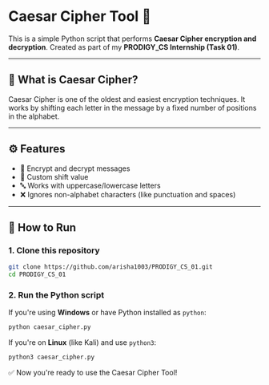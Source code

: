 # Caesar Cipher Tool 🔐

This is a simple Python script that performs **Caesar Cipher encryption and decryption**. Created as part of my **PRODIGY_CS Internship (Task 01)**.

---

## 📌 What is Caesar Cipher?

Caesar Cipher is one of the oldest and easiest encryption techniques. It works by shifting each letter in the message by a fixed number of positions in the alphabet.

---

## ⚙️ Features

- 🔐 Encrypt and decrypt messages
- 🔁 Custom shift value
- 🔤 Works with uppercase/lowercase letters
- ❌ Ignores non-alphabet characters (like punctuation and spaces)

---

## 🚀 How to Run

### 1. Clone this repository

```bash
git clone https://github.com/arisha1003/PRODIGY_CS_01.git
cd PRODIGY_CS_01
```
### 2. Run the Python script

If you're using **Windows** or have Python installed as `python`:

```bash
python caesar_cipher.py
```

If you're on **Linux** (like Kali) and use `python3`:

```bash
python3 caesar_cipher.py
```


✅ Now you're ready to use the Caesar Cipher Tool!

